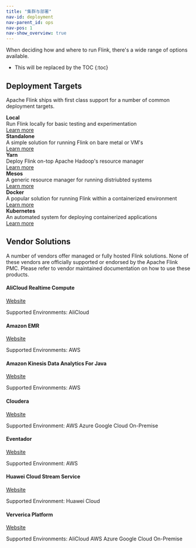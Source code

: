 ```yaml
---
title: "集群与部署"
nav-id: deployment
nav-parent_id: ops
nav-pos: 1
nav-show_overview: true
---
```

<!--
Licensed to the Apache Software Foundation (ASF) under one
or more contributor license agreements.  See the NOTICE file
distributed with this work for additional information
regarding copyright ownership.  The ASF licenses this file
to you under the Apache License, Version 2.0 (the
"License"); you may not use this file except in compliance
with the License.  You may obtain a copy of the License at

  http://www.apache.org/licenses/LICENSE-2.0

Unless required by applicable law or agreed to in writing,
software distributed under the License is distributed on an
"AS IS" BASIS, WITHOUT WARRANTIES OR CONDITIONS OF ANY
KIND, either express or implied.  See the License for the
specific language governing permissions and limitations
under the License.
-->

When deciding how and where to run Flink, there's a wide range of options available.

* This will be replaced by the TOC
{:toc}

## Deployment Targets

Apache Flink ships with first class support for a number of common deployment targets.

<div class="row">
  <div class="col-sm-4">
    <div class="panel panel-default">
      <div class="panel-heading">
        <b>Local</b>
      </div>
      <div class="panel-body">
        Run Flink locally for basic testing and experimentation
        <br><a href="{{ site.baseurl }}/ops/deployment/local.html">Learn more</a>
      </div>
    </div>
  </div>
  <div class="col-sm-4">
    <div class="panel panel-default">
      <div class="panel-heading">
        <b>Standalone</b>
      </div>
      <div class="panel-body">
        A simple solution for running Flink on bare metal or VM's 
        <br><a href="{{ site.baseurl }}/ops/deployment/cluster_setup.html">Learn more</a>
      </div>
    </div>
  </div>
  <div class="col-sm-4">
    <div class="panel panel-default">
      <div class="panel-heading">
        <b>Yarn</b>
      </div>
      <div class="panel-body">
        Deploy Flink on-top Apache Hadoop's resource manager 
        <br><a href="{{ site.baseurl }}/ops/deployment/yarn_setup.html">Learn more</a>
      </div>
    </div>
  </div>
</div>
<div class="row">
  <div class="col-sm-4">
    <div class="panel panel-default">
      <div class="panel-heading">
        <b>Mesos</b>
      </div>
      <div class="panel-body">
        A generic resource manager for running distriubted systems
        <br><a href="{{ site.baseurl }}/ops/deployment/mesos.html">Learn more</a>
      </div>
    </div>
  </div>
  <div class="col-sm-4">
    <div class="panel panel-default">
      <div class="panel-heading">
        <b>Docker</b>
      </div>
      <div class="panel-body">
        A popular solution for running Flink within a containerized environment
        <br><a href="{{ site.baseurl }}/ops/deployment/docker.html">Learn more</a>
      </div>
    </div>
  </div>
  <div class="col-sm-4">
    <div class="panel panel-default">
      <div class="panel-heading">
        <b>Kubernetes</b>
      </div>
      <div class="panel-body">
        An automated system for deploying containerized applications
        <br><a href="{{ site.baseurl }}/ops/deployment/kubernetes.html">Learn more</a>
      </div>
    </div>
  </div>
</div>

## Vendor Solutions

A number of vendors offer managed or fully hosted Flink solutions.
None of these vendors are officially supported or endorsed by the Apache Flink PMC.
Please refer to vendor maintained documentation on how to use these products. 

<!--
Please keep this list in alphabetical order
-->

#### AliCloud Realtime Compute

[Website](https://www.alibabacloud.com/products/realtime-compute)

Supported Environments:
<span class="label label-primary">AliCloud</span>

#### Amazon EMR

[Website](https://aws.amazon.com/emr/)

Supported Environments:
<span class="label label-primary">AWS</span>

#### Amazon Kinesis Data Analytics For Java 

[Website](https://docs.aws.amazon.com/kinesisanalytics/latest/java/what-is.html)

Supported Environments:
<span class="label label-primary">AWS</span>

#### Cloudera

[Website](https://www.cloudera.com/)

Supported Environment:
<span class="label label-primary">AWS</span>
<span class="label label-primary">Azure</span>
<span class="label label-primary">Google Cloud</span>
<span class="label label-primary">On-Premise</span>

#### Eventador

[Website](https://eventador.io)

Supported Environment:
<span class="label label-primary">AWS</span>

#### Huawei Cloud Stream Service

[Website](https://www.huaweicloud.com/en-us/product/cs.html)

Supported Environment:
<span class="label label-primary">Huawei Cloud</span>

#### Ververica Platform

[Website](https://www.ververica.com/platform-overview)

Supported Environments:
<span class="label label-primary">AliCloud</span>
<span class="label label-primary">AWS</span>
<span class="label label-primary">Azure</span>
<span class="label label-primary">Google Cloud</span>
<span class="label label-primary">On-Premise</span>
